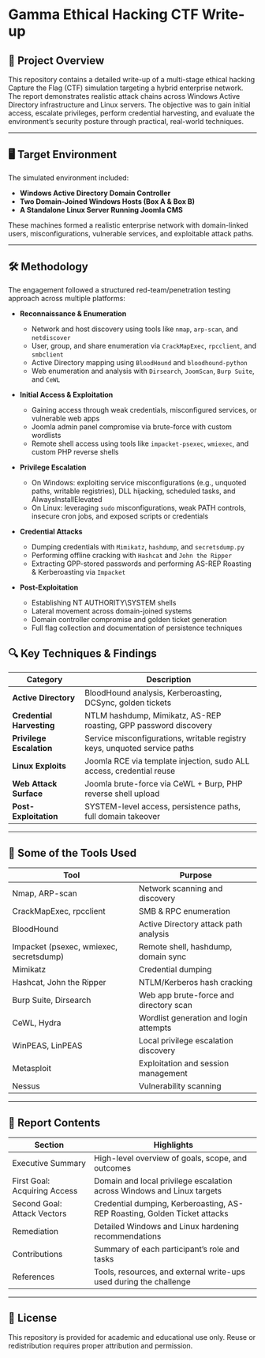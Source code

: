 # Gamma Ethical Hacking CTF Write-up

## 📁 Project Overview

This repository contains a detailed write-up of a multi-stage ethical hacking Capture the Flag (CTF) simulation targeting a hybrid enterprise network. The report demonstrates realistic attack chains across Windows Active Directory infrastructure and Linux servers. The objective was to gain initial access, escalate privileges, perform credential harvesting, and evaluate the environment’s security posture through practical, real-world techniques.

---

## 🖥️ Target Environment

The simulated environment included:

- **Windows Active Directory Domain Controller**  
- **Two Domain-Joined Windows Hosts (Box A & Box B)**  
- **A Standalone Linux Server Running Joomla CMS**  

These machines formed a realistic enterprise network with domain-linked users, misconfigurations, vulnerable services, and exploitable attack paths.

---

## 🛠️ Methodology

The engagement followed a structured red-team/penetration testing approach across multiple platforms:

- **Reconnaissance & Enumeration**  
  - Network and host discovery using tools like `nmap`, `arp-scan`, and `netdiscover`  
  - User, group, and share enumeration via `CrackMapExec`, `rpcclient`, and `smbclient`  
  - Active Directory mapping using `BloodHound` and `bloodhound-python`  
  - Web enumeration and analysis with `Dirsearch`, `JoomScan`, `Burp Suite`, and `CeWL`

- **Initial Access & Exploitation**  
  - Gaining access through weak credentials, misconfigured services, or vulnerable web apps  
  - Joomla admin panel compromise via brute-force with custom wordlists  
  - Remote shell access using tools like `impacket-psexec`, `wmiexec`, and custom PHP reverse shells

- **Privilege Escalation**  
  - On Windows: exploiting service misconfigurations (e.g., unquoted paths, writable registries), DLL hijacking, scheduled tasks, and AlwaysInstallElevated  
  - On Linux: leveraging `sudo` misconfigurations, weak PATH controls, insecure cron jobs, and exposed scripts or credentials

- **Credential Attacks**  
  - Dumping credentials with `Mimikatz`, `hashdump`, and `secretsdump.py`  
  - Performing offline cracking with `Hashcat` and `John the Ripper`  
  - Extracting GPP-stored passwords and performing AS-REP Roasting & Kerberoasting via `Impacket`

- **Post-Exploitation**  
  - Establishing NT AUTHORITY\SYSTEM shells  
  - Lateral movement across domain-joined systems  
  - Domain controller compromise and golden ticket generation  
  - Full flag collection and documentation of persistence techniques


## 🔍 Key Techniques & Findings

| Category                | Description                                                                 |
|-------------------------|-----------------------------------------------------------------------------|
| **Active Directory**    | BloodHound analysis, Kerberoasting, DCSync, golden tickets                  |
| **Credential Harvesting** | NTLM hashdump, Mimikatz, AS-REP roasting, GPP password discovery         |
| **Privilege Escalation** | Service misconfigurations, writable registry keys, unquoted service paths |
| **Linux Exploits**      | Joomla RCE via template injection, sudo ALL access, credential reuse        |
| **Web Attack Surface**  | Joomla brute-force via CeWL + Burp, PHP reverse shell upload                |
| **Post-Exploitation**   | SYSTEM-level access, persistence paths, full domain takeover                |

---

## 🧰 Some of the Tools Used

| Tool                    | Purpose                                   |
|-------------------------|-------------------------------------------|
| Nmap, ARP-scan          | Network scanning and discovery            |
| CrackMapExec, rpcclient| SMB & RPC enumeration                     |
| BloodHound              | Active Directory attack path analysis     |
| Impacket (psexec, wmiexec, secretsdump) | Remote shell, hashdump, domain sync |
| Mimikatz                | Credential dumping                        |
| Hashcat, John the Ripper| NTLM/Kerberos hash cracking               |
| Burp Suite, Dirsearch   | Web app brute-force and directory scan    |
| CeWL, Hydra             | Wordlist generation and login attempts    |
| WinPEAS, LinPEAS        | Local privilege escalation discovery      |
| Metasploit              | Exploitation and session management       |
| Nessus                  | Vulnerability scanning                    |

---

## 📑 Report Contents

| Section                        | Highlights                                                                 |
|--------------------------------|---------------------------------------------------------------------------|
| Executive Summary              | High-level overview of goals, scope, and outcomes                         |
| First Goal: Acquiring Access   | Domain and local privilege escalation across Windows and Linux targets    |
| Second Goal: Attack Vectors    | Credential dumping, Kerberoasting, AS-REP Roasting, Golden Ticket attacks |
| Remediation                    | Detailed Windows and Linux hardening recommendations                      |
| Contributions                  | Summary of each participant’s role and tasks                             |
| References                     | Tools, resources, and external write-ups used during the challenge        |


---

## 📘 License

This repository is provided for academic and educational use only. Reuse or redistribution requires proper attribution and permission.


